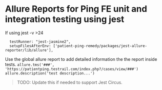 # Allure Reports for Ping FE unit and integration testing using jest

If using jest -v >24
```
  testRunner: "jest-jasmine2",
  setupFilesAfterEnv: ['patient-ping-remedy/packages/jest-allure-reporter/lib/allure'],
```

Use the global allure report to add detailed information the the report inside tests.
`allure.tms('###', 'https://patientping.testrail.com/index.php?/cases/view/###')`
`allure.description('test description...')`

> TODO: Update this if needed to support Jest Circus.